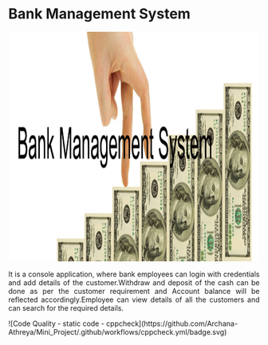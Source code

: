 # Bank Management System

<p align="center">
  <img width="500" height="460" src="https://github.com/Archana-Athreya/Mini_Project/blob/0a4f4b6624b54c2f2f12eae12cf779ccaeab8874/1.Requirements/Bank.png">
</p>
<p align="justify"> It is a console application, where bank employees can login with  credentials and add details of the customer.Withdraw and deposit of the cash can be done as per the customer requirement and Account balance will be reflected accordingly.Employee can view details of all the customers and can search for the required details.</p>
![Code Quality - static code - cppcheck](https://github.com/Archana-Athreya/Mini_Project/.github/workflows/cppcheck.yml/badge.svg)
